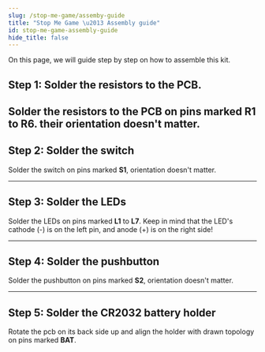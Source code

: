 ```yaml
---
slug: /stop-me-game/assemby-guide
title: "Stop Me Game \u2013 Assembly guide"
id: stop-me-game-assembly-guide
hide_title: false
---
```

On this page, we will guide step by step on how to assemble this kit.

## Step 1: Solder the resistors to the PCB.
Solder the resistors to the PCB on pins marked **R1** to **R6**. their orientation doesn't matter.
<CenteredImage src="/img/stop-me-game/resistors_highlighted.jpg" alt="Highlighted pins for resistors R1 to R6" caption="Highlighted pins for resistors R1 to R7" width="600px"/>
---

## Step 2: Solder the switch
Solder the switch on pins marked **S1**, orientation doesn't matter.
<CenteredImage src="/img/stop-me-game/switch_highlighted.jpg" alt="Highlighted pins for switch" caption="Highlighted pins for switch" width="600px"/>

---

## Step 3: Solder the LEDs
Solder the LEDs on pins marked **L1** to **L7**. Keep in mind that the LED's cathode (-) is on the left pin, and anode (+) is on the right side!
<CenteredImage src="/img/stop-me-game/led.jpg" alt="Marked pins on LED" caption="Marked pins on LED" width="600px"/>
<CenteredImage src="/img/stop-me-game/leds_highlighted.jpg" alt="Highlighted pins for LEDs" caption="Highlighted pins for LEDs" width="600px"/>

---

## Step 4: Solder the pushbutton
Solder the pushbutton on pins marked **S2**, orientation doesn't matter.
<CenteredImage src="/img/stop-me-game/pushbutton_highlighted.jpg" alt="Highlighted pins for pushbutton" caption="Highlighted pins for pushbutton" width="600px"/>

---

## Step 5: Solder the CR2032 battery holder
Rotate the pcb on its back side up and align the holder with drawn topology on pins marked **BAT**.
<CenteredImage src="/img/stop-me-game/battery_holder_highlighted.jpg" alt="Highlighted pins for pushbutton" caption="Highlighted pins for pushbutton" width="600px"/>